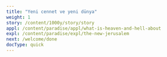```yaml
---
title: "Yeni cennet ve yeni dünya"
weight: 1
story: /content/1000y/story/story
appl: /content/paradise/appl/what-is-heaven-and-hell-about
expl: /content/paradise/expl/the-new-jerusalem
next: /welcome/done
docType: quick
---
```


